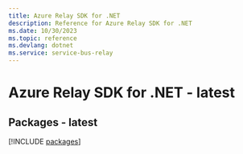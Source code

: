 ```yaml
---
title: Azure Relay SDK for .NET
description: Reference for Azure Relay SDK for .NET
ms.date: 10/30/2023
ms.topic: reference
ms.devlang: dotnet
ms.service: service-bus-relay
---
```

# Azure Relay SDK for .NET - latest
## Packages - latest
[!INCLUDE [packages](relay-index.md)]